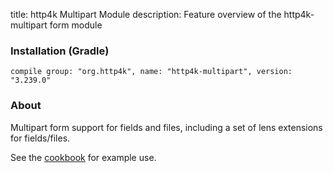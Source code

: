 title: http4k Multipart Module
description: Feature overview of the http4k-multipart form module

### Installation (Gradle)
```compile group: "org.http4k", name: "http4k-multipart", version: "3.239.0"```

### About

Multipart form support for fields and files, including a set of lens extensions for fields/files.

See the [cookbook](/cookbook/multipart_forms/) for example use.
